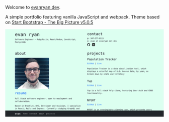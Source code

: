 Welcome to [evanryan.dev](https://evanryan.dev).

A simple portfolio featuring vanilla JavaScript and webpack.
Theme based on [Start Bootstrap - The Big Picture v5.0.5](https://startbootstrap.com/template/the-big-picture)


![preview](./assets/erd-preview.png)
